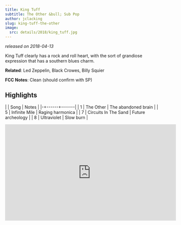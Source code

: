```yaml
---
title: King Tuff
subtitle: The Other &bull; Sub Pop
author: jclacking
slug: king-tuff-the-other
image:
  src: details/2018/king_tuff.jpg
---
```

_released on 2018-04-13_

King Tuff clearly has a rock and roll heart, with the sort of grandiose expression that has a southern blues charm.

**Related**: Led Zeppelin, Black Crowes, Billy Squier

<!-- more -->

**FCC Notes**: Clean (should confirm with SP)

## Highlights

| | Song | Notes |
|-+------+-------|
| 1 | The Other | The abandoned brain |
| 5 | Infinite Mile | Raging harmonica |
| 7 | Circuits In The Sand | Future archeology |
| 8 | Ultraviolet | Slow burn |

<div class="tlo-detail-video"><iframe width="560" height="315" src="https://www.youtube.com/embed/AVHMYQJBUs0" frameborder="0" allow="autoplay; encrypted-media" allowfullscreen></iframe></div>
